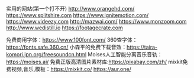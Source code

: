 实用的网站(第一个打不开)
http://www.orangehd.com/
https://www.splitshire.com
https://www.ignitemotion.com/
https://www.videezy.com
http://mazwai.com/
https://www.monzoom.com
http://www.wedistill.io
https://footagecrate.com

免费商用字体：https://www.100font.com/
360查字体：https://fonts.safe.360.cn/
小森平的免费下载音效：https://taira-komori.jpn.org/freesoundcn.html
Moises人工智能分离音乐音轨：https://moises.ai/
免费正版高清图片素材库:https://pixabay.com/zh/
mixkit免费视频,音乐,模板：https://mixkit.co/
https://aur.one/


